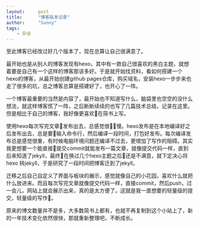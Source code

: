 ```yaml
---
layout:     post
title:      "博客版本记录"
author:     "Sunny"
tags:
    - 杂谈
---
```


至此博客已经改过好几个版本了，现在总算让自己很满意了。

最开始也是从别人的博客发现有hexo，其中有一款自己很喜欢的黑白主题，就想着要是自己有一个这样的博客那该多好。于是就开始找资料，看如何搭建一个hexo的博客，从最开始创建github pages仓库，购买域名，安装hexo一步步来也走了很多的坑，总之博客总算是搭建好了，也开心了一阵。

一个博客最重要的当然是内容了，最开始也不知道写什么，脑袋里也空空的没什么想法，就这样博客慌了一阵，之后断断续续的也写了几篇技术总结，记录在这里。但是相比于自己的博客，我好像更喜欢在简书上写。

使用hexo每次写完文章发布出去，总感觉很慢。hexo发布是在本地编译好之后发布出去，总是要输入命令行，然后编译一段时间，打包好发布。每次编译发布总是感觉很重，有时候电脑环境问题还编译不过去，更增加了写作的阻碍。其实我更想要一个能直接提交commit就能发布一篇文章，就像提交代码一样，直到后来知道了jekyll，最终在换过几个hexo主题之后还是不满意，就下定决心将hexo 转jekyll，于是研究了一段时间把博客迁到了jekyll。

迁移之后自己自定义了界面与板块的展示，感觉就像自己的小花园，喜欢什么就把什么放进来。而且每次写完文章就像提交代码一样，直接commit，然后push，过一会儿，网站上就会展示出来，真的是太方便了。这就是我一直想要的轻量级的提交，轻量级的写作。

原来的博文数量并不是多，大多数简书上都有，也就不再复制到这个小站上了，新的一年技术变化依然很快，那就重新整理吧，不断成长。
